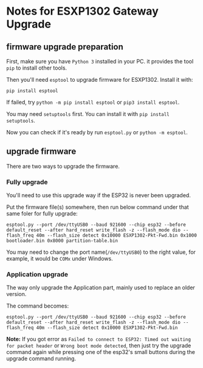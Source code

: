 # Notes for ESXP1302 Gateway Upgrade


## firmware upgrade preparation

First, make sure you have `Python 3` installed in your PC. it provides the tool `pip` to install other tools.

Then you'll need `esptool` to upgrade firmware for ESXP1302. Install it with:
```shell
pip install esptool
```

If failed, try `python -m pip install esptool` or `pip3 install esptool`.

You may need `setuptools` first. You can install it with `pip install setuptools`.

Now you can check if it's ready by run `esptool.py` or `python -m esptool`.


## upgrade firmware

There are two ways to upgrade the firmware.

### Fully upgrade

You'll need to use this upgrade way if the ESP32 is never been upgraded.

Put the firmware file(s) somewhere, then run below command under that same foler for fully upgrade:
```shell
esptool.py --port /dev/ttyUSB0 --baud 921600 --chip esp32 --before default_reset --after hard_reset write_flash -z --flash_mode dio --flash_freq 40m --flash_size detect 0x10000 ESXP1302-Pkt-Fwd.bin 0x1000 bootloader.bin 0x8000 partition-table.bin
```

You may need to change the port name(`/dev/ttyUSB0`) to the right value, for example, it would be `COMx` under Windows.

### Application upgrade

The way only upgrade the Application part, mainly used to replace an older version.

The command becomes:
```shell
esptool.py --port /dev/ttyUSB0 --baud 921600 --chip esp32 --before default_reset --after hard_reset write_flash -z --flash_mode dio --flash_freq 40m --flash_size detect 0x10000 ESXP1302-Pkt-Fwd.bin
```

**Note:** If you got error as `Failed to connect to ESP32: Timed out waiting for packet header` or `Wrong boot mode detected`, then just try the upgrade command again while pressing one of the esp32's small buttons during the upgrade command running.

